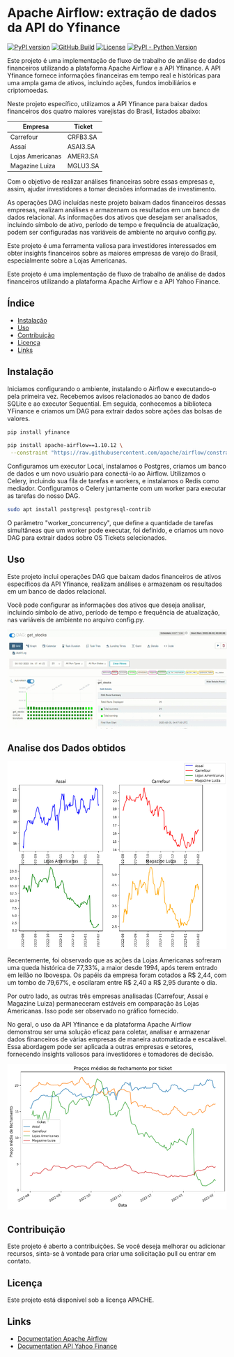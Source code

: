 # Apache Airflow: extração de dados da API do Yfinance  

[![PyPI version](https://badge.fury.io/py/apache-airflow.svg)](https://badge.fury.io/py/apache-airflow)
[![GitHub Build](https://github.com/apache/airflow/workflows/CI%20Build/badge.svg)](https://github.com/apache/airflow/actions)
[![License](http://img.shields.io/:license-Apache%202-blue.svg)](http://www.apache.org/licenses/LICENSE-2.0.txt)
[![PyPI - Python Version](https://img.shields.io/pypi/pyversions/apache-airflow.svg)](https://pypi.org/project/apache-airflow/)

Este projeto é uma implementação de fluxo de trabalho de análise de dados financeiros utilizando a plataforma Apache Airflow e a API Yfinance. A API Yfinance fornece informações financeiras em tempo real e históricas para uma ampla gama de ativos, incluindo ações, fundos imobiliários e criptomoedas.

Neste projeto específico, utilizamos a API Yfinance para baixar dados financeiros dos quatro maiores varejistas do Brasil, listados abaixo:

    
| Empresa      | Ticket         |
| ------------ | -------------- |
| Carrefour    | CRFB3.SA       |
| Assaí        | ASAI3.SA       |
| Lojas Americanas    | AMER3.SA       |
| Magazine Luiza        | MGLU3.SA       |

Com o objetivo de realizar análises financeiras sobre essas empresas e, assim, ajudar investidores a tomar decisões informadas de investimento.

As operações DAG incluídas neste projeto baixam dados financeiros dessas empresas, realizam análises e armazenam os resultados em um banco de dados relacional. As informações dos ativos que desejam ser analisados, incluindo símbolo de ativo, período de tempo e frequência de atualização, podem ser configuradas nas variáveis de ambiente no arquivo config.py.

Este projeto é uma ferramenta valiosa para investidores interessados em obter insights financeiros sobre as maiores empresas de varejo do Brasil, especialmente sobre a Lojas Americanas.

Este projeto é uma implementação de fluxo de trabalho de análise de dados financeiros utilizando a plataforma Apache Airflow e a API Yahoo Finance.

## Índice

- [Instalação](#instalação)
- [Uso](#uso)
- [Contribuição](#contribuição)
- [Licença](#licença)
- [Links](#links)


## Instalação

Iniciamos configurando o ambiente, instalando o Airflow e executando-o pela primeira vez. Recebemos avisos relacionados ao banco de dados SQLite e ao executor Sequential. Em seguida, conhecemos a biblioteca YFinance e criamos um DAG para extrair dados sobre ações das bolsas de valores.

```bash
pip install yfinance
```

```bash
pip install apache-airflow==1.10.12 \
 --constraint "https://raw.githubusercontent.com/apache/airflow/constraints-1.10.12/constraints-3.7.txt"
```

Configuramos um executor Local, instalamos o Postgres, criamos um banco de dados e um novo usuário para conectá-lo ao Airflow. Utilizamos o Celery, incluindo sua fila de tarefas e workers, e instalamos o Redis como mediador. Configuramos o Celery juntamente com um worker para executar as tarefas do nosso DAG.


```bash
sudo apt install postgresql postgresql-contrib
```

O parâmetro "worker_concurrency", que define a quantidade de tarefas simultâneas que um worker pode executar, foi definido, e criamos um novo DAG para extrair dados sobre OS Tickets selecionados.

## Uso

Este projeto inclui operações DAG que baixam dados financeiros de ativos específicos da API Yfinance, realizam análises e armazenam os resultados em um banco de dados relacional.

Você pode configurar as informações dos ativos que deseja analisar, incluindo símbolo de ativo, período de tempo e frequência de atualização, nas variáveis de ambiente no arquivo config.py.

![](img/airflow.pipeline.gif)

## Analise dos Dados obtidos 

![](img/img.png)

Recentemente, foi observado que as ações da Lojas Americanas sofreram uma queda histórica de 77,33%, a maior desde 1994, após terem entrado em leilão no Ibovespa. Os papéis da empresa foram cotados a R$ 2,44, com um tombo de 79,67%, e oscilaram entre R$ 2,40 a R$ 2,95 durante o dia.

Por outro lado, as outras três empresas analisadas (Carrefour, Assaí e Magazine Luiza) permaneceram estáveis em comparação às Lojas Americanas. Isso pode ser observado no gráfico fornecido.

No geral, o uso da API Yfinance e da plataforma Apache Airflow demonstrou ser uma solução eficaz para coletar, analisar e armazenar dados financeiros de várias empresas de maneira automatizada e escalável. Essa abordagem pode ser aplicada a outras empresas e setores, fornecendo insights valiosos para investidores e tomadores de decisão.

![](img/output.png)


## Contribuição

Este projeto é aberto a contribuições. Se você deseja melhorar ou adicionar recursos, sinta-se à vontade para criar uma solicitação pull ou entrar em contato.

## Licença

Este projeto está disponível sob a licença APACHE.

## Links

- [Documentation Apache Airflow](https://airflow.apache.org/docs/stable/)
- [Documentation API Yahoo Finance](https://python-yahoofinance.readthedocs.io/en/latest/)

